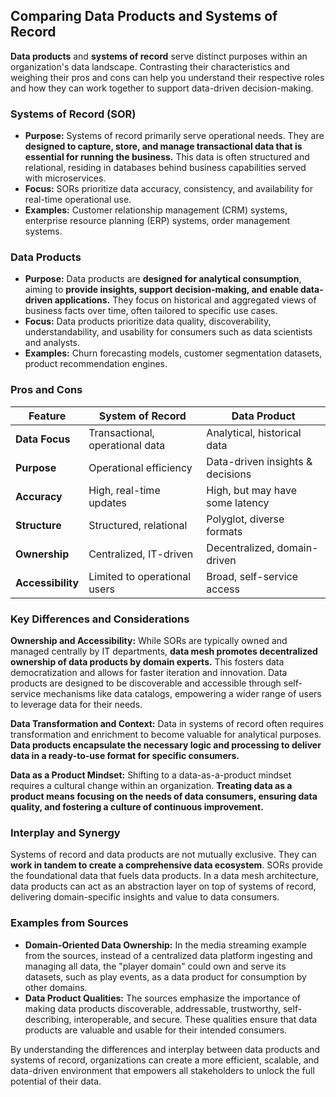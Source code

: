 ## Comparing Data Products and Systems of Record

**Data products** and **systems of record** serve distinct purposes within an organization's data landscape. Contrasting their characteristics and weighing their pros and cons can help you understand their respective roles and how they can work together to support data-driven decision-making.

### Systems of Record (SOR)

* **Purpose:** Systems of record primarily serve operational needs. They are **designed to capture, store, and manage transactional data that is essential for running the business.** This data is often structured and relational, residing in databases behind business capabilities served with microservices.
* **Focus:** SORs prioritize data accuracy, consistency, and availability for real-time operational use.
* **Examples:** Customer relationship management (CRM) systems, enterprise resource planning (ERP) systems, order management systems.

### Data Products

* **Purpose:** Data products are **designed for analytical consumption**, aiming to **provide insights, support decision-making, and enable data-driven applications.** They focus on historical and aggregated views of business facts over time, often tailored to specific use cases. 
* **Focus:** Data products prioritize data quality, discoverability, understandability, and usability for consumers such as data scientists and analysts.
* **Examples:** Churn forecasting models, customer segmentation datasets, product recommendation engines.

### Pros and Cons

| Feature        | System of Record               | Data Product                     |
| -------------- | ----------------------------- | -------------------------------- |
| **Data Focus** | Transactional, operational data | Analytical, historical data       |
| **Purpose**    | Operational efficiency         | Data-driven insights & decisions |
| **Accuracy**    | High, real-time updates        | High, but may have some latency  |
| **Structure**   | Structured, relational         | Polyglot, diverse formats        |
| **Ownership**   | Centralized, IT-driven        | Decentralized, domain-driven    |
| **Accessibility** | Limited to operational users  | Broad, self-service access        |

### Key Differences and Considerations

**Ownership and Accessibility:** While SORs are typically owned and managed centrally by IT departments, **data mesh promotes decentralized ownership of data products by domain experts.** This fosters data democratization and allows for faster iteration and innovation.  Data products are designed to be discoverable and accessible through self-service mechanisms like data catalogs, empowering a wider range of users to leverage data for their needs.

**Data Transformation and Context:** Data in systems of record often requires transformation and enrichment to become valuable for analytical purposes. **Data products encapsulate the necessary logic and processing to deliver data in a ready-to-use format for specific consumers.**

**Data as a Product Mindset:**  Shifting to a data-as-a-product mindset requires a cultural change within an organization. **Treating data as a product means focusing on the needs of data consumers, ensuring data quality, and fostering a culture of continuous improvement.**

### Interplay and Synergy

Systems of record and data products are not mutually exclusive. They can **work in tandem to create a comprehensive data ecosystem**. SORs provide the foundational data that fuels data products. In a data mesh architecture, data products can act as an abstraction layer on top of systems of record, delivering domain-specific insights and value to data consumers.

### Examples from Sources

* **Domain-Oriented Data Ownership:** In the media streaming example from the sources, instead of a centralized data platform ingesting and managing all data, the "player domain" could own and serve its datasets, such as play events, as a data product for consumption by other domains.
* **Data Product Qualities:** The sources emphasize the importance of making data products discoverable, addressable, trustworthy, self-describing, interoperable, and secure. These qualities ensure that data products are valuable and usable for their intended consumers.

By understanding the differences and interplay between data products and systems of record, organizations can create a more efficient, scalable, and data-driven environment that empowers all stakeholders to unlock the full potential of their data. 
